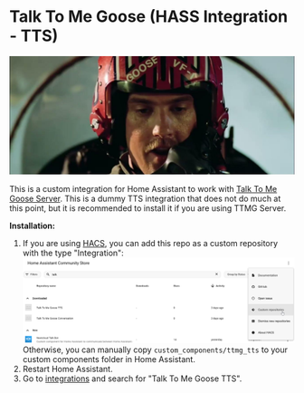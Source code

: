 # Talk To Me Goose (HASS Integration - TTS)
![Logo](assets/logo.jpg)

This is a custom integration for Home Assistant to work with [Talk To Me Goose Server](https://github.com/eslavnov/ttmg_server). This is a dummy TTS integration that does not do much at this point, but it is recommended to install it if you are using TTMG Server.

**Installation:**
1. If you are using [HACS](https://www.hacs.xyz/), you can add this repo as a custom repository with the type "Integration":
   ![hacs](assets/hacs.png)
   Otherwise, you can manually copy `custom_components/ttmg_tts` to your custom components folder in Home Assistant.
2. Restart Home Assistant.
3. Go to [integrations](https://my.home-assistant.io/redirect/integrations/) and search for "Talk To Me Goose TTS".
